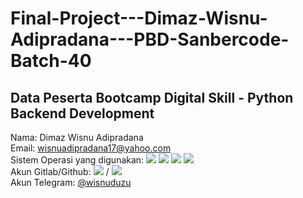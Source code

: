 # Final-Project---Dimaz-Wisnu-Adipradana---PBD-Sanbercode-Batch-40

## Data Peserta Bootcamp Digital Skill - Python Backend Development
Nama: Dimaz Wisnu Adipradana <br>
Email: wisnuadipradana17@yahoo.com <br>
Sistem Operasi yang digunakan: <img src="https://img.shields.io/badge/Windows%2010-%230078D6.svg?&amp;style=for-the-badge&amp;logo=windows&amp;logoColor=white" style="max-width:100%;">
  <img src="https://img.shields.io/badge/Core%20i7%208th-%230071C5.svg?&amp;style=for-the-badge&amp;logo=intel&amp;logoColor=white" style="max-width:100%;">
  <img src="https://img.shields.io/badge/RAM-8GB-%230071C5.svg?&amp;style=for-the-badge&amp;logoColor=white" style="max-width:100%;">
  <img src="https://img.shields.io/badge/NVIDIA-GEFORCE%20MX150-%2376B900.svg?&amp;style=for-the-badge&amp;logo=nvidia&amp;logoColor=white" style="max-width:100%;"><br>
Akun Gitlab/Github: <a href="https://gitlab.com/wisnuadipradana" target="blank"><img src="https://img.shields.io/badge/gitlab-%23330f63.svg?&style=for-the-badge&logo=gitlab&logoColor=white" ></a> / <a href="https://github.com/wisnuadipradana"><img src="https://img.shields.io/github/followers/wisnuadipradana?label=wisnuadipradana&amp;style=social" style="max-width:100%;"></a> <br>
Akun Telegram: <a href="https://t.me/uzumakinagatotenshou">@wisnuduzu</a> 


